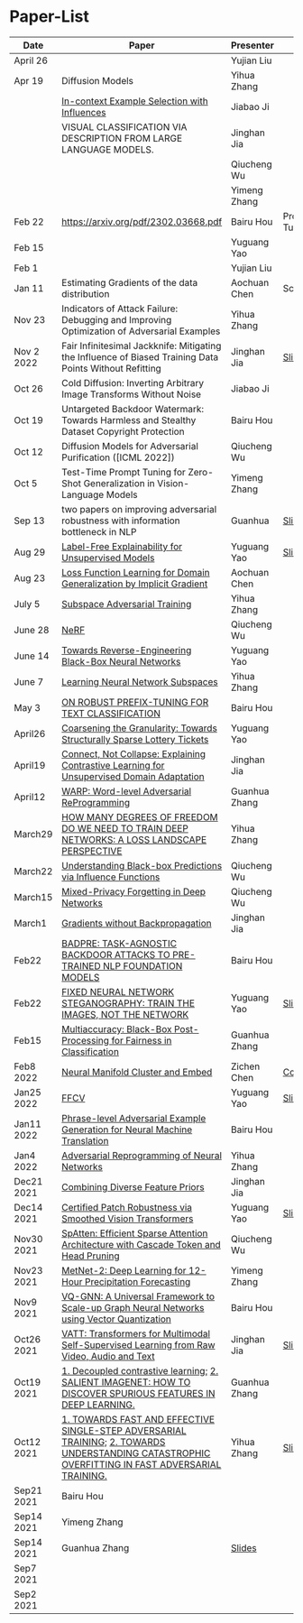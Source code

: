 # Paper-List


| Date       | Paper                                                                                                                                                                                                                                     | Presenter                                             | Note                                                                                                           |
| ---------- | ----------------------------------------------------------------------------------------------------------------------------------------------------------------------------------------------------------------------------------------- | ----------------------------------------------------- | -------------------------------------------------------------------------------------------------------------- |
|       April 26     |                                                                                                                                                                                                                                           | Yujian Liu                                                      |                                                                                                                |
|    Apr 19       | Diffusion Models                                                                                                                                                                                                                          | Yihua Zhang                                           |                                                                                                                |
|            | [ In-context Example Selection with Influences](https://arxiv.org/pdf/2302.11042v1.pdf)                                                                                                                                                   | Jiabao Ji                                             |                                                                                                                |
|            |                                                                                                     VISUAL CLASSIFICATION VIA DESCRIPTION FROM LARGE LANGUAGE MODELS.                                                                                                                                      | Jinghan Jia                                           |                                                                                                                |
|            |                                                                                                                                                                                                                                           | Qiucheng Wu                                           |                                                                                                                |
|            |                                                                                                                                                                                                                                           | Yimeng Zhang                                          |                                                                                                                |
| Feb 22     | https://arxiv.org/pdf/2302.03668.pdf                                                                                                                                                                                                      | Bairu Hou                                             | Prompt Tuning                                                                                                  |
| Feb 15     |                                                                                                                                                                                                                                           | Yuguang Yao                                           |                                                                                                                |
| Feb 1      |                                                                                                                                                                                                                                           | Yujian Liu                                            |                                                                                                                |
| Jan 11     | Estimating Gradients of the data distribution                                                                                                                                                                                             | Aochuan Chen                                          | Scorebased                                                                                                     |
| Nov 23     | Indicators of Attack Failure: Debugging and Improving Optimization of Adversarial Examples                                                                                                                                                | Yihua Zhang                                           |                                                                                                                |
| Nov 2 2022 | Fair Infinitesimal Jackknife: Mitigating the Influence of Biased Training Data Points Without Refitting                                                                                                                                   | Jinghan Jia                                           | [Slides](https://docs.google.com/presentation/d/1zuEpfZI2f17AyLmwKJfCqTbg6ffhKX1Bj3Q6TXmKdK4/edit)             |
| Oct 26     | Cold Diffusion: Inverting Arbitrary Image Transforms Without Noise                                                                                                                                                                        | Jiabao Ji                                             |                                                                                                                |
| Oct 19     | Untargeted Backdoor Watermark: Towards Harmless and Stealthy Dataset Copyright Protection                                                                                                                                                 | Bairu Hou                                             |                                                                                                                |
| Oct 12     | Diffusion Models for Adversarial Purification ([ICML 2022])                                                                                                                                                                               | Qiucheng Wu                                           |                                                                                                                |
| Oct 5      | Test-Time Prompt Tuning for Zero-Shot Generalization in Vision-Language Models                                                                                                                                                            | Yimeng Zhang                                          |                                                                                                                |
| Sep 13     | two papers on improving adversarial robustness with information bottleneck in NLP                                                                                                                                                         | Guanhua                                               | [Slides](https://www.overleaf.com/read/bwhqrjzpyxhx)                                                           |
| Aug 29     | [Label-Free Explainability for Unsupervised Models](https://proceedings.mlr.press/v162/crabbe22a/crabbe22a.pdf)                                                                                                                           | Yuguang Yao                                           | [Slides](https://docs.google.com/presentation/d/1HoIp4cY25KoPPjoiUBNEKpo9h73F3WA1QC9Vr6bjI88/edit?usp=sharing) |
| Aug 23     | [Loss Function Learning for Domain Generalization by Implicit Gradient](https://proceedings.mlr.press/v162/gao22b/gao22b.pdf)                                                                                                             | Aochuan Chen                                          |                                                                                                                |
| July 5     | [Subspace Adversarial Training](https://arxiv.org/pdf/2111.12229.pdf)                                                                                                                                                                     | Yihua Zhang                                           |                                                                                                                |
| June 28    | [NeRF]( https://dl.acm.org/doi/pdf/10.1145/3503250NeRF   )                                                                                                                                                                                | Qiucheng Wu                                           |                                                                                                                |
| June 14    | [Towards Reverse-Engineering Black-Box Neural Networks](https://arxiv.org/abs/1711.01768)                                                                                                                                                 | Yuguang Yao                                           |                                                                                                                |
| June 7     | [Learning Neural Network Subspaces](https://arxiv.org/pdf/2102.10472.pdf)                                                                                                                                                                 | Yihua Zhang                                           |                                                                                                                |
| May 3      | [ON ROBUST PREFIX-TUNING FOR TEXT CLASSIFICATION](https://openreview.net/pdf?id=eBCmOocUejf)                                                                                                                                              | Bairu Hou                                             |                                                                                                                |
| April26    | [Coarsening the Granularity: Towards Structurally Sparse Lottery Tickets](https://arxiv.org/abs/2202.04736)                                                                                                                               | Yuguang Yao                                           |                                                                                                                |
| April19    | [Connect, Not Collapse: Explaining Contrastive Learning for Unsupervised Domain Adaptation](https://arxiv.org/pdf/2204.00570v1.pdf)                                                                                                       | Jinghan Jia                                           |                                                                                                                |
| April12    | [WARP: Word-level Adversarial ReProgramming ](https://arxiv.org/pdf/2101.00121.pdf)                                                                                                                                                       | Guanhua Zhang                                         |                                                                                                                |
| March29    | [HOW MANY DEGREES OF FREEDOM DO WE NEED TO TRAIN DEEP NETWORKS: A LOSS LANDSCAPE PERSPECTIVE](https://openreview.net/pdf?id=ChMLTGRjFcU)                                                                                                  | Yihua Zhang                                           |                                                                                                                |
| March22    | [Understanding Black-box Predictions via Influence Functions](https://arxiv.org/pdf/1703.04730.pdf)                                                                                                                                       | Qiucheng Wu                                           |                                                                                                                |
| March15    | [Mixed-Privacy Forgetting in Deep Networks](https://openaccess.thecvf.com/content/CVPR2021/papers/Golatkar_Mixed-Privacy_Forgetting_in_Deep_Networks_CVPR_2021_paper.pdf)                                                                 | Qiucheng Wu                                           |                                                                                                                |
| March1     | [Gradients without Backpropagation](https://arxiv.org/pdf/2202.08587.pdf)                                                                                                                                                                 | Jinghan Jia                                           |                                                                                                                |
| Feb22      | [BADPRE: TASK-AGNOSTIC BACKDOOR ATTACKS TO PRE-TRAINED NLP FOUNDATION MODELS](https://openreview.net/pdf?id=Mng8CQ9eBW)                                                                                                                   | Bairu Hou                                             |                                                                                                                |
| Feb22      | [FIXED NEURAL NETWORK STEGANOGRAPHY: TRAIN THE IMAGES, NOT THE NETWORK ](https://openreview.net/forum?id=hcMvApxGSzZ)                                                                                                                     | Yuguang Yao                                           | [Slides](https://docs.google.com/presentation/d/1VFaRsOEUmXe1Fr2uXnIBrerCJUFDgI5cUNljS8vkFsU/edit?usp=sharing) |
| Feb15      | [Multiaccuracy: Black-Box Post-Processing for Fairness in Classification ](https://arxiv.org/abs/1805.12317)                                                                                                                              | Guanhua Zhang                                         |                                                                                                                |
| Feb8 2022  | [Neural Manifold Cluster and Embed](https://arxiv.org/pdf/2201.10000.pdf)                                                                                                                                                                 | Zichen Chen                                           | [Code](https://github.com/zengyi-li/NMCE-release)                                                              |
| Jan25 2022 | [FFCV](https://github.com/libffcv/ffcv)                                                                                                                                                                                                   | Yuguang Yao                                           | [Slides](https://yuguang-yao.slides.com/yaoyugua/deck-5cb81c/fullscreen?token=y9VF9g5A)                        |
| Jan11 2022 | [Phrase-level Adversarial Example Generation for Neural Machine Translation](https://arxiv.org/pdf/2201.02009.pdf)                                                                                                                        | Bairu Hou                                             |                                                                                                                |
| Jan4 2022  | [Adversarial Reprogramming of Neural Networks](https://arxiv.org/abs/1806.11146)                                                                                                                                                          | Yihua Zhang                                           |                                                                                                                |
| Dec21 2021 | [Combining Diverse Feature Priors](https://arxiv.org/abs/2110.08220)                                                                                                                                                                      | Jinghan Jia                                           |                                                                                                                |
| Dec14 2021 | [Certified Patch Robustness via Smoothed Vision Transformers](https://arxiv.org/abs/2110.07719)                                                                                                                                           | Yuguang Yao                                           | [Slides](https://yuguang-yao.slides.com/yaoyugua/deck/fullscreen?token=0aiZnAQJ)                               |
| Nov30 2021 | [SpAtten: Efficient Sparse Attention Architecture with Cascade Token and Head Pruning](https://arxiv.org/abs/2012.09852)                                                                                                                  | Qiucheng Wu                                           |                                                                                                                |
| Nov23 2021 | [MetNet-2: Deep Learning for 12-Hour Precipitation Forecasting](https://arxiv.org/pdf/2111.07470.pdf)                                                                                                                                     | Yimeng Zhang                                          |                                                                                                                |
| Nov9 2021  | [VQ-GNN: A Universal Framework to Scale-up Graph Neural Networks using Vector Quantization](https://arxiv.org/pdf/2110.14363.pdf)                                                                                                         | Bairu Hou                                             |                                                                                                                |
| Oct26 2021 | [VATT: Transformers for Multimodal Self-Supervised Learning from Raw Video, Audio and Text](https://arxiv.org/pdf/2104.11178.pdf)                                                                                                         | Jinghan Jia                                           | [Slides](https://www.overleaf.com/project/6176f1d3cfe1a9852e70f661)                                            |
| Oct19 2021 | [1. Decoupled contrastive learning;](https://arxiv.org/pdf/2110.06848.pdf) [2. SALIENT IMAGENET: HOW TO DISCOVER SPURIOUS FEATURES IN DEEP LEARNING.](https://arxiv.org/pdf/2110.04301.pdf)                                               | Guanhua Zhang                                         |                                                                                                                |
| Oct12 2021 | [1. TOWARDS FAST AND EFFECTIVE SINGLE-STEP ADVERSARIAL TRAINING;](https://openreview.net/pdf?id=fRnRsdc_nR7) [2. TOWARDS UNDERSTANDING CATASTROPHIC OVERFITTING IN FAST ADVERSARIAL TRAINING.](https://openreview.net/pdf?id=lDvJM5XUyrx) | Yihua Zhang                                           | [Slides](https://www.overleaf.com/read/zmtbpzfnvrcn)                                                           |
| Sep21 2021 | Bairu Hou                                                                                                                                                                                                                                 |                                                       |                                                                                                                |
| Sep14 2021 | Yimeng Zhang                                                                                                                                                                                                                              |                                                       |                                                                                                                |
| Sep14 2021 | Guanhua Zhang                                                                                                                                                                                                                             | [Slides]( https://www.overleaf.com/read/crjssxhkkhkt) |                                                                                                                |
| Sep7 2021  |                                                                                                                                                                                                                                           |                                                       |                                                                                                                |
| Sep2 2021  |                                                                                                                                                                                                                                           |                                                       |                                                                                                                |
